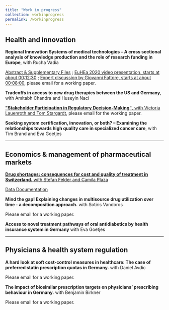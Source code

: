 ```yaml
---
title: "Work in progress"
collection: workinprogress
permalink: /workinprogress
---
```



## Health and innovation

**Regional Innovation Systems of medical technologies – A cross sectional analysis of knowledge production and the role of research funding in Europe**, with Rucha Vadia

[Abstract & Supplementary Files](https://osf.io/q537u/?view_only=3a4d739830a24d559a390f018a079040) ; [EuHEa 2020 video presentation, starts at about 00:12:30](https://www.youtube.com/watch?v=HVrSGqCRAkA&feature=youtu.be) ; [Expert discussion by Giovanni Fattore, starts at about 00:08:00](https://www.youtube.com/watch?v=iAnmZiD85-Y&feature=youtu.be), please email for a working paper.

**Tradeoffs in access to new drug therapies between the US and Germany**, with Amitabh Chandra and Huseyin Naci

[**"Stakeholder Participation in Regulatory Decision-Making"**, with Victoria Lauenroth and Tom Stargardt](https://journals.aom.org/doi/10.5465/AMBPP.2018.11748abstract), please email for the working paper.

**Seeking system certification, innovation, or both? – Examining the relationships towards high quality care in specialized cancer care**, with Tim Brand and Eva Goetjes




- - -


## Economics & management of pharmaceutical markets

[**Drug shortages: consequences for cost and quality of treatment in Switzerland.** with Stefan Felder and Camila Plaza](https://wwz.unibas.ch/de/wwz-forum/projekte-und-publikationen/fv-78/)

[Data Documentation](https://osf.io/zng2e/)


**Mind the gap! Explaining changes in multisource drug utilization over time - a decomposition approach.** with Sotiris Vandoros

Please email for a working paper.

**Access to novel treatment pathways of oral antidiabetics by health insurance system in Germany** with Eva Goetjes

- - -

## Physicians & health system regulation

**A hard look at soft cost-control measures in healthcare: The case of preferred statin prescription quotas in Germany.** with Daniel Avdic

Please email for a working paper.



**The impact of biosimilar prescription targets on physicians’ prescribing behaviour in Germany.** with Benjamin Birkner

Please email for a working paper.








